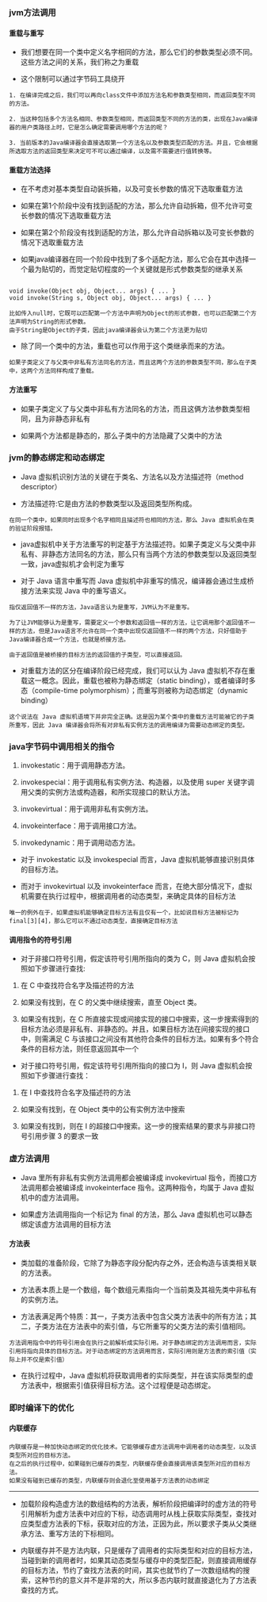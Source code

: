 ### jvm方法调用

#### 重载与重写

- 我们想要在同一个类中定义名字相同的方法，那么它们的参数类型必须不同。这些方法之间的关系，我们称之为重载

- 这个限制可以通过字节码工具绕开

````
1. 在编译完成之后，我们可以再向class文件中添加方法名和参数类型相同，而返回类型不同的方法。

2. 当这种包括多个方法名相同、参数类型相同，而返回类型不同的方法的类，出现在Java编译器的用户类路径上时，它是怎么确定需要调用哪个方法的呢？

3. 当前版本的Java编译器会直接选取第一个方法名以及参数类型匹配的方法。并且，它会根据所选取方法的返回类型来决定可不可以通过编译，以及需不需要进行值转换等。

````

#### 重载方法选择

- 在不考虑对基本类型自动装拆箱，以及可变长参数的情况下选取重载方法

- 如果在第1个阶段中没有找到适配的方法，那么允许自动拆箱，但不允许可变长参数的情况下选取重载方法

- 如果在第2个阶段没有找到适配的方法，那么允许自动拆箱以及可变长参数的情况下选取重载方法

- 如果java编译器在同一个阶段中找到了多个适配方法，那么它会在其中选择一个最为贴切的，而觉定贴切程度的一个关键就是形式参数类型的继承关系

````

void invoke(Object obj, Object... args) { ... }
void invoke(String s, Object obj, Object... args) { ... }

比如传入null时，它既可以匹配第一个方法中声明为Object的形式参数，也可以匹配第二个方法声明为String的形式参数。
由于String是Object的子类，因此java编译器会认为第二个方法更为贴切
````

- 除了同一个类中的方法，重载也可以作用于这个类继承而来的方法。

````
如果子类定义了与父类中非私有方法同名的方法，而且这两个方法的参数类型不同，那么在子类中，这两个方法同样构成了重载。
````

#### 方法重写

- 如果子类定义了与父类中非私有方法同名的方法，而且这俩方法参数类型相同，且为非静态非私有

- 如果两个方法都是静态的，那么子类中的方法隐藏了父类中的方法

### jvm的静态绑定和动态绑定

- Java 虚拟机识别方法的关键在于类名、方法名以及方法描述符（method descriptor）

- 方法描述符:它是由方法的参数类型以及返回类型所构成。

````  
在同一个类中，如果同时出现多个名字相同且描述符也相同的方法，那么 Java 虚拟机会在类的验证阶段报错。
````

- java虚拟机中关于方法重写的判定基于方法描述符。如果子类定义与父类中非私有、非静态方法同名的方法，那么只有当两个方法的参数类型以及返回类型一致，java虚拟机才会判定为重写

- 对于 Java 语言中重写而 Java 虚拟机中非重写的情况，编译器会通过生成桥接方法来实现 Java 中的重写语义。

````
指仅返回值不一样的方法，Java语言认为是重写，JVM认为不是重写。

为了让JVM能够认为是重写，需要定义一个参数和返回值一样的方法，让它调用那个返回值不一样的方法，但是Java语言不允许在同一个类中出现仅返回值不一样的两个方法，只好借助于Java编译器合成一个方法，也就是桥接方法。

由于返回值是被桥接的目标方法的返回值的子类型，可以直接返回。

````

- 对重载方法的区分在编译阶段已经完成，我们可以认为 Java 虚拟机不存在重载这一概念。因此，重载也被称为静态绑定（static binding），或者编译时多态（compile-time
  polymorphism）；而重写则被称为动态绑定（dynamic binding）

````
这个说法在 Java 虚拟机语境下并非完全正确。这是因为某个类中的重载方法可能被它的子类所重写，因此 Java 编译器会将所有对非私有实例方法的调用编译为需要动态绑定的类型。

````

### java字节码中调用相关的指令

1. invokestatic：用于调用静态方法。

2. invokespecial：用于调用私有实例方法、构造器，以及使用 super 关键字调用父类的实例方法或构造器，和所实现接口的默认方法。

3. invokevirtual：用于调用非私有实例方法。

4. invokeinterface：用于调用接口方法。

5. invokedynamic：用于调用动态方法。

- 对于 invokestatic 以及 invokespecial 而言，Java 虚拟机能够直接识别具体的目标方法。

- 而对于 invokevirtual 以及 invokeinterface 而言，在绝大部分情况下，虚拟机需要在执行过程中，根据调用者的动态类型，来确定具体的目标方法

````
唯一的例外在于，如果虚拟机能够确定目标方法有且仅有一个，比如说目标方法被标记为 final[3][4]，那么它可以不通过动态类型，直接确定目标方法
````

#### 调用指令的符号引用

- 对于非接口符号引用，假定该符号引用所指向的类为 C，则 Java 虚拟机会按照如下步骤进行查找:

1. 在 C 中查找符合名字及描述符的方法

2. 如果没有找到，在 C 的父类中继续搜索，直至 Object 类。

3. 如果没有找到，在 C 所直接实现或间接实现的接口中搜索，这一步搜索得到的目标方法必须是非私有、非静态的。并且，如果目标方法在间接实现的接口中，则需满足 C
   与该接口之间没有其他符合条件的目标方法。如果有多个符合条件的目标方法，则任意返回其中一个

- 对于接口符号引用，假定该符号引用所指向的接口为 I，则 Java 虚拟机会按照如下步骤进行查找：

1. 在 I 中查找符合名字及描述符的方法

2. 如果没有找到，在 Object 类中的公有实例方法中搜索

3. 如果没有找到，则在 I 的超接口中搜索。这一步的搜索结果的要求与非接口符号引用步骤 3 的要求一致

### 虚方法调用

- Java 里所有非私有实例方法调用都会被编译成 invokevirtual 指令，而接口方法调用都会被编译成 invokeinterface 指令。这两种指令，均属于 Java 虚拟机中的虚方法调用。

- 如果虚方法调用指向一个标记为 final 的方法，那么 Java 虚拟机也可以静态绑定该虚方法调用的目标方法

#### 方法表

- 类加载的准备阶段，它除了为静态字段分配内存之外，还会构造与该类相关联的方法表。

- 方法表本质上是一个数组，每个数组元素指向一个当前类及其祖先类中非私有的实例方法。

- 方法表满足两个特质：其一，子类方法表中包含父类方法表中的所有方法；其二，子类方法在方法表中的索引值，与它所重写的父类方法的索引值相同。

````
方法调用指令中的符号引用会在执行之前解析成实际引用。对于静态绑定的方法调用而言，实际引用将指向具体的目标方法。对于动态绑定的方法调用而言，实际引用则是方法表的索引值（实际上并不仅是索引值）
````

- 在执行过程中，Java 虚拟机将获取调用者的实际类型，并在该实际类型的虚方法表中，根据索引值获得目标方法。这个过程便是动态绑定。

### 即时编译下的优化

#### 内联缓存

````
内联缓存是一种加快动态绑定的优化技术。它能够缓存虚方法调用中调用者的动态类型，以及该类型所对应的目标方法。
在之后的执行过程中，如果碰到已缓存的类型，内联缓存便会直接调用该类型所对应的目标方法。
如果没有碰到已缓存的类型，内联缓存则会退化至使用基于方法表的动态绑定
````

------

- 加载阶段构造虚方法的数组结构的方法表，解析阶段把编译时的虚方法的符号引用解析为虚方法表中对应的下标，动态调用时从栈上获取实际类型，查找对应类型虚方法表的下标，获取对应的方法，正因为此，所以要求子类从父类继承方法、重写方法的下标相同。

- 内联缓存并不是方法内联，只是缓存了调用者的实际类型和对应的目标方法，当碰到新的调用者时，如果其动态类型与缓存中的类型匹配，则直接调用缓存的目标方法，节约了查找方法表的时间，其实也就节约了一次数组结构的搜索，这种节约的意义并不是非常的大，所以多态内联时就直接退化为了方法表查找的方式。

